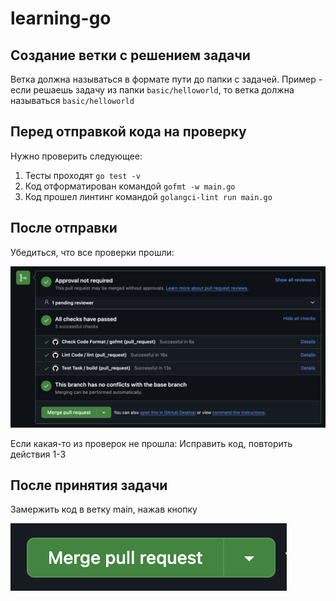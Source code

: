# learning-go

## Создание ветки с решением задачи
Ветка должна называться в формате пути до папки с задачей.
Пример - если решаешь задачу из папки `basic/helloworld`, то ветка
должна называться `basic/helloworld`

## Перед отправкой кода на проверку
Нужно проверить следующее:
1. Тесты проходят `go test -v`
2. Код отформатирован командой `gofmt -w main.go`
3. Код прошел линтинг командой `golangci-lint run main.go`

## После отправки
Убедиться, что все проверки прошли:

![](static/passed_checks.png)

Если какая-то из проверок не прошла:
Исправить код, повторить действия 1-3

## После принятия задачи
Замержить код в ветку main, нажав кнопку

![](static/merge.png)